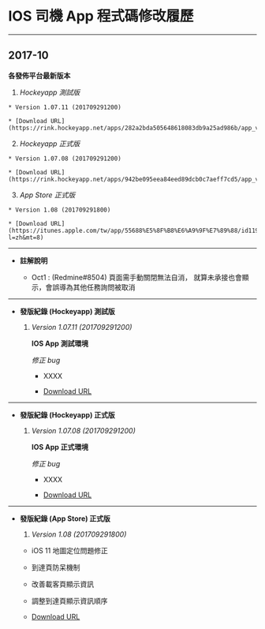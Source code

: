 # IOS 司機 App 程式碼修改履歷

---
## 2017-10

**各發佈平台最新版本**

  1. _Hockeyapp 測試版_

    * Version 1.07.11 (201709291200)

    * [Download URL](https://rink.hockeyapp.net/apps/282a2bda505648618083db9a25ad986b/app_versions/25)

  2. _Hockeyapp 正式版_

    * Version 1.07.08 (201709291200)

    * [Download URL](https://rink.hockeyapp.net/apps/942be095eea84eed89dcb0c7aeff7cd5/app_versions/11)

  3. _App Store 正式版_

    * Version 1.08 (201709291800)

    * [Download URL](https://itunes.apple.com/tw/app/55688%E5%8F%B8%E6%A9%9F%E7%89%88/id1190486682?l=zh&mt=8)

---
* **註解說明**

  * Oct1 : (Redmine#8504) 頁面需手動關閉無法自消， 就算未承接也會顯示，會誤導為其他任務詢問被取消

---
* **發版紀錄 (Hockeyapp) 測試版**

  1. *Version 1.07.11 (201709291200)*

      **IOS App 測試環境**

      _修正 bug_

      * XXXX

      * [Download URL](https://rink.hockeyapp.net/apps/282a2bda505648618083db9a25ad986b/app_versions/25)      

---
* **發版紀錄 (Hockeyapp) 正式版**

    1. *Version 1.07.08 (201709291200)*

        **IOS App 正式環境**

        _修正 bug_

        * XXXX

        * [Download URL](https://rink.hockeyapp.net/apps/942be095eea84eed89dcb0c7aeff7cd5/app_versions/11)

---
* **發版紀錄 (App Store) 正式版**

  1. *Version 1.08 (201709291800)*  

    * iOS 11 地圖定位問題修正

    * 到達頁防呆機制

    * 改善載客頁顯示資訊

    * 調整到達頁顯示資訊順序

    * [Download URL](https://itunes.apple.com/tw/app/55688%E5%8F%B8%E6%A9%9F%E7%89%88/id1190486682?l=zh&mt=8)
